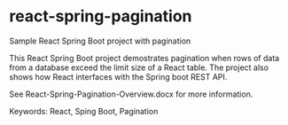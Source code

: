 # react-spring-pagination
Sample React Spring Boot project with pagination

This React Spring Boot project demostrates pagination when rows of data from a database
exceed the limit size of a React table. The project also shows how React interfaces with
the Spring boot REST API. 

See React-Spring-Pagination-Overview.docx for more information.

Keywords: React, Sping Boot, Pagination
